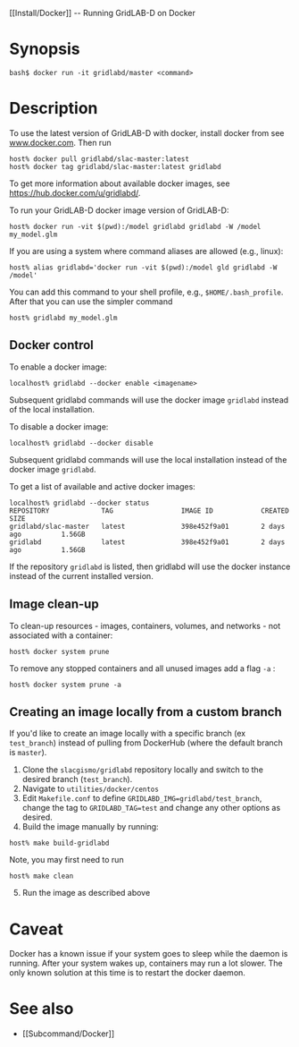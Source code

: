 [[Install/Docker]] -- Running GridLAB-D on Docker

# Synopsis
~~~
bash$ docker run -it gridlabd/master <command>
~~~

# Description

To use the latest version of GridLAB-D with docker, install docker from see www.docker.com. Then run 
~~~~
host% docker pull gridlabd/slac-master:latest
host% docker tag gridlabd/slac-master:latest gridlabd
~~~~
To get more information about available docker images, see https://hub.docker.com/u/gridlabd/.

To run your GridLAB-D docker image version of GridLAB-D:
~~~~
host% docker run -vit $(pwd):/model gridlabd gridlabd -W /model my_model.glm
~~~~

If you are using a system where command aliases are allowed (e.g., linux):
~~~
host% alias gridlabd='docker run -vit $(pwd):/model gld gridlabd -W /model'
~~~
You can add this command to your shell profile, e.g., `$HOME/.bash_profile`.
After that you can use the simpler command
~~~
host% gridlabd my_model.glm
~~~

## Docker control

To enable a docker image:
~~~
localhost% gridlabd --docker enable <imagename>
~~~
Subsequent gridlabd commands will use the docker image `gridlabd` instead of the local installation.

To disable a docker image:
~~~
localhost% gridlabd --docker disable
~~~
Subsequent gridlabd commands will use the local installation instead of the docker image `gridlabd`.

To get a list of available and active docker images:
~~~
localhost% gridlabd --docker status
REPOSITORY             TAG                 IMAGE ID            CREATED             SIZE
gridlabd/slac-master   latest              398e452f9a01        2 days ago          1.56GB
gridlabd               latest              398e452f9a01        2 days ago          1.56GB
~~~
If the repository `gridlabd` is listed, then gridlabd will use the docker instance instead of the current installed version.

## Image clean-up 

To clean-up resources - images, containers, volumes, and networks - not associated with a container: 

~~~
host% docker system prune 
~~~

To remove any stopped containers and all unused images add a flag `-a` : 

~~~
host% docker system prune -a
~~~

## Creating an image locally from a custom branch

If you'd like to create an image locally with a specific branch (ex `test_branch`) instead of pulling from DockerHub (where the default branch is `master`). 
1. Clone the `slacgismo/gridlabd` repository locally and switch to the desired branch (`test_branch`). 
2. Navigate to `utilities/docker/centos` 
3. Edit `Makefile.conf` to define `GRIDLABD_IMG=gridlabd/test_branch`, change the tag to `GRIDLABD_TAG=test` and change any other options as desired. 
4. Build the image manually by running: 
~~~
host% make build-gridlabd
~~~
Note, you may first need to run 
~~~
host% make clean 
~~~
5. Run the image as described above 

# Caveat 

Docker has a known issue if your system goes to sleep while the daemon is running. After your system wakes up, containers may run a lot slower.  The only known solution at this time is to restart the docker daemon.

# See also

* [[Subcommand/Docker]]

